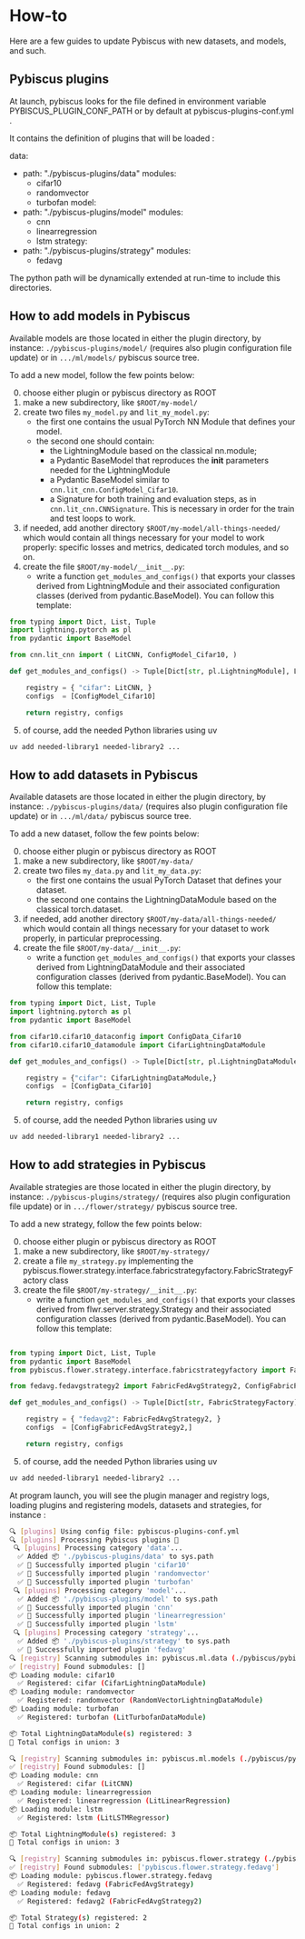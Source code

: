 # How-to

Here are a few guides to update Pybiscus with new datasets, and models, and such.

## Pybiscus plugins

At launch, pybiscus looks for the file defined in environment variable PYBISCUS_PLUGIN_CONF_PATH
or by default at pybiscus-plugins-conf.yml .

It contains the definition of plugins that will be loaded :

data:
  - path: "./pybiscus-plugins/data"
    modules:
      - cifar10
      - randomvector
      - turbofan
model:
  - path: "./pybiscus-plugins/model"
    modules:
      - cnn
      - linearregression
      - lstm
strategy:
  - path: "./pybiscus-plugins/strategy"
    modules:
      - fedavg

The python path will be dynamically extended at run-time to include this directories.

## How to add models in Pybiscus

Available models are those located in either the plugin directory,
by instance: `./pybiscus-plugins/model/`
(requires also plugin configuration file update)
or in `.../ml/models/` pybiscus source tree. 


To add a new model, follow the few points below:

0. choose either plugin or pybiscus directory as ROOT
1. make a new subdirectory, like `$ROOT/my-model/`
2. create two files `my_model.py` and `lit_my_model.py`:
    - the first one contains the usual PyTorch NN Module that defines your model.
    - the second one should contain:
        - the LightningModule based on the classical nn.module;
        - a Pydantic BaseModel that reproduces the __init__ parameters needed for the LightningModule
        - a Pydantic BaseModel similar to `cnn.lit_cnn.ConfigModel_Cifar10`.
        - a Signature for both training and evaluation steps, as in `cnn.lit_cnn.CNNSignature`. This is necessary in order for the train and test loops to work.
3. if needed, add another directory `$ROOT/my-model/all-things-needed/` which would contain all things necessary for your model to work properly: specific losses and metrics, dedicated torch modules, and so on.
4. create the file `$ROOT/my-model/__init__.py`:
    - write a function `get_modules_and_configs()` 
    that exports your classes derived from LightningModule
    and their associated configuration classes (derived from pydantic.BaseModel).
    You can follow this template:

```python
from typing import Dict, List, Tuple
import lightning.pytorch as pl
from pydantic import BaseModel

from cnn.lit_cnn import ( LitCNN, ConfigModel_Cifar10, )

def get_modules_and_configs() -> Tuple[Dict[str, pl.LightningModule], List[BaseModel]]:

    registry = { "cifar": LitCNN, }
    configs  = [ConfigModel_Cifar10]

    return registry, configs
```

5. of course, add the needed Python libraries using uv
```bash
uv add needed-library1 needed-library2 ...
```

## How to add datasets in Pybiscus

Available datasets are those located in either the plugin directory,
by instance: `./pybiscus-plugins/data/`
(requires also plugin configuration file update)
or in `.../ml/data/` pybiscus source tree. 

To add a new dataset, follow the few points below:

0. choose either plugin or pybiscus directory as ROOT
1. make a new subdirectory, like `$ROOT/my-data/`
2. create two files `my_data.py` and `lit_my_data.py`:
    - the first one contains the usual PyTorch Dataset that defines your dataset.
    - the second one contains the LightningDataModule based on the classical torch.dataset.
3. if needed, add another directory `$ROOT/my-data/all-things-needed/` which would contain all things necessary for your dataset to work properly, in particular preprocessing.
4. create the file `$ROOT/my-data/__init__.py`:
    - write a function `get_modules_and_configs()` 
    that exports your classes derived from LightningDataModule
    and their associated configuration classes (derived from pydantic.BaseModel).
    You can follow this template:

```python
from typing import Dict, List, Tuple
import lightning.pytorch as pl
from pydantic import BaseModel

from cifar10.cifar10_dataconfig import ConfigData_Cifar10 
from cifar10.cifar10_datamodule import CifarLightningDataModule 

def get_modules_and_configs() -> Tuple[Dict[str, pl.LightningDataModule], List[BaseModel]]:

    registry = {"cifar": CifarLightningDataModule,}
    configs  = [ConfigData_Cifar10]

    return registry, configs
```
5. of course, add the needed Python libraries using uv
```bash
uv add needed-library1 needed-library2 ...
```

## How to add strategies in Pybiscus

Available strategies are those located in either the plugin directory,
by instance: `./pybiscus-plugins/strategy/`
(requires also plugin configuration file update)
or in `.../flower/strategy/` pybiscus source tree. 

To add a new strategy, follow the few points below:

0. choose either plugin or pybiscus directory as ROOT
1. make a new subdirectory, like `$ROOT/my-strategy/`
2. create a file `my_strategy.py` implementing the pybiscus.flower.strategy.interface.fabricstrategyfactory.FabricStrategyFactory class
3. create the file `$ROOT/my-strategy/__init__.py`:
    - write a function `get_modules_and_configs()` 
    that exports your classes derived from flwr.server.strategy.Strategy
    and their associated configuration classes (derived from pydantic.BaseModel).
    You can follow this template:

```python

from typing import Dict, List, Tuple
from pydantic import BaseModel
from pybiscus.flower.strategy.interface.fabricstrategyfactory import FabricStrategyFactory

from fedavg.fedavgstrategy2 import FabricFedAvgStrategy2, ConfigFabricFedAvgStrategy2

def get_modules_and_configs() -> Tuple[Dict[str, FabricStrategyFactory], List[BaseModel]]:

    registry = { "fedavg2": FabricFedAvgStrategy2, }
    configs  = [ConfigFabricFedAvgStrategy2,]

    return registry, configs
```
5. of course, add the needed Python libraries using uv
```bash
uv add needed-library1 needed-library2 ...
```

At program launch, you will see the plugin manager and registry logs, 
loading plugins and registering models, datasets and strategies, for instance :

```bash
🔍 [plugins] Using config file: pybiscus-plugins-conf.yml
🔍 [plugins] Processing Pybiscus plugins 🧩
 🔍 [plugins] Processing category 'data'...
  ✅ Added 📦 './pybiscus-plugins/data' to sys.path
  ✅ 🧩 Successfully imported plugin 'cifar10'
  ✅ 🧩 Successfully imported plugin 'randomvector'
  ✅ 🧩 Successfully imported plugin 'turbofan'
 🔍 [plugins] Processing category 'model'...
  ✅ Added 📦 './pybiscus-plugins/model' to sys.path
  ✅ 🧩 Successfully imported plugin 'cnn'
  ✅ 🧩 Successfully imported plugin 'linearregression'
  ✅ 🧩 Successfully imported plugin 'lstm'
 🔍 [plugins] Processing category 'strategy'...
  ✅ Added 📦 './pybiscus-plugins/strategy' to sys.path
  ✅ 🧩 Successfully imported plugin 'fedavg'
🔍 [registry] Scanning submodules in: pybiscus.ml.data (./pybiscus/pybiscus/ml/data)
✅ [registry] Found submodules: []
📦 Loading module: cifar10
  ✅ Registered: cifar (CifarLightningDataModule)
📦 Loading module: randomvector
  ✅ Registered: randomvector (RandomVectorLightningDataModule)
📦 Loading module: turbofan
  ✅ Registered: turbofan (LitTurbofanDataModule)

📦 Total LightningDataModule(s) registered: 3
🧩 Total configs in union: 3

🔍 [registry] Scanning submodules in: pybiscus.ml.models (./pybiscus/pybiscus/ml/models)
✅ [registry] Found submodules: []
📦 Loading module: cnn
  ✅ Registered: cifar (LitCNN)
📦 Loading module: linearregression
  ✅ Registered: linearregression (LitLinearRegression)
📦 Loading module: lstm
  ✅ Registered: lstm (LitLSTMRegressor)

📦 Total LightningModule(s) registered: 3
🧩 Total configs in union: 3

🔍 [registry] Scanning submodules in: pybiscus.flower.strategy (./pybiscus/pybiscus/flower/strategy)
✅ [registry] Found submodules: ['pybiscus.flower.strategy.fedavg']
📦 Loading module: pybiscus.flower.strategy.fedavg
  ✅ Registered: fedavg (FabricFedAvgStrategy)
📦 Loading module: fedavg
  ✅ Registered: fedavg2 (FabricFedAvgStrategy2)

📦 Total Strategy(s) registered: 2
🧩 Total configs in union: 2

```
